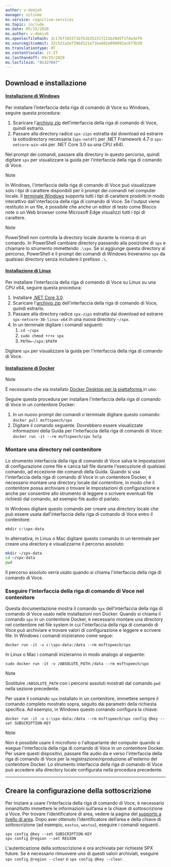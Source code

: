 ```yaml
---
author: v-demjoh
manager: nitinme
ms.service: cognitive-services
ms.topic: include
ms.date: 05/15/2020
ms.author: v-demjoh
ms.openlocfilehash: 3c176f103371bfb1b35231f222b2045f1f4a3ef9
ms.sourcegitcommit: 32c521a2ef396d121e71ba682e098092ac673b30
ms.translationtype: HT
ms.contentlocale: it-IT
ms.lasthandoff: 09/25/2020
ms.locfileid: "91327047"
---
```

## <a name="download-and-install"></a>Download e installazione

#### <a name="windows-install"></a>[Installazione di Windows](#tab/windowsinstall)

Per installare l’interfaccia della riga di comando di Voce su Windows, seguire questa procedura:

1. Scaricare l'[archivio zip](https://aka.ms/speech/spx-zips.zip) dell’interfaccia della riga di comando di Voce, quindi estrarlo.
2. Passare alla directory radice `spx-zips` estratta dal download ed estrarre la sottodirectory necessaria (`spx-net471` per .NET Framework 4.7 o `spx-netcore-win-x64` per .NET Core 3.0 su una CPU x64).

Nel prompt dei comandi, passare alla directory in questo percorso, quindi digitare `spx` per visualizzare la guida per l'interfaccia della riga di comando di Voce.

> [!NOTE]
> In Windows, l'interfaccia della riga di comando di Voce può visualizzare solo i tipi di carattere disponibili per il prompt dei comandi nel computer locale.
> Il [terminale Windows](https://www.microsoft.com/en-us/p/windows-terminal/9n0dx20hk701) supporta tutti i tipi di carattere prodotti in modo interattivo dall'interfaccia della riga di comando di Voce.
> Se l'output viene restituito in un file, è possibile che anche un editor di testo come Blocco note o un Web browser come Microsoft Edge visualizzi tutti i tipi di carattere.

> [!NOTE]
> PowerShell non controlla la directory locale durante la ricerca di un comando. In PowerShell cambiare directory passando alla posizione di `spx` e chiamare lo strumento immettendo `.\spx`.
> Se si aggiunge questa directory al percorso, PowerShell e il prompt dei comandi di Windows troveranno `spx` da qualsiasi directory senza includere il prefisso `.\`.

#### <a name="linux-install"></a>[Installazione di Linux](#tab/linuxinstall)

Per installare l’interfaccia della riga di comando di Voce su Linux su una CPU x64, seguire questa procedura:

1. Installare [.NET Core 3.0](https://dotnet.microsoft.com/download/dotnet-core/3.0).
2. Scaricare l'[archivio zip](https://aka.ms/speech/spx-zips.zip) dell’interfaccia della riga di comando di Voce, quindi estrarlo.
3. Passare alla directory radice `spx-zips` estratta dal download ed estrarre `spx-netcore-30-linux-x64` in una nuova directory `~/spx`.
4. In un terminale digitare i comandi seguenti:
   1. `cd ~/spx`
   2. `sudo chmod +r+x spx`
   3. `PATH=~/spx:$PATH`

Digitare `spx` per visualizzare la guida per l'interfaccia della riga di comando di Voce.

#### <a name="docker-install"></a>[Installazione di Docker](#tab/dockerinstall)

> [!NOTE]
> È necessario che sia installato <a href="https://www.docker.com/get-started" target="_blank">Docker Desktop per la piattaforma <span class="docon docon-navigate-external x-hidden-focus"></span></a> in uso.

Seguire questa procedura per installare l'interfaccia della riga di comando di Voce in un contenitore Docker:

1. In un nuovo prompt dei comandi o terminale digitare questo comando: `docker pull msftspeech/spx`
2. Digitare il comando seguente. Dovrebbero essere visualizzate informazioni della Guida per l'interfaccia della riga di comando di Voce: `docker run -it --rm msftspeech/spx help`

### <a name="mount-a-directory-in-the-container"></a>Montare una directory nel contenitore

Lo strumento interfaccia della riga di comando di Voce salva le impostazioni di configurazione come file e carica tali file durante l'esecuzione di qualsiasi comando, ad eccezione dei comandi della Guida.
Quando si usa l'interfaccia della riga di comando di Voce in un contenitore Docker, è necessario montare una directory locale dal contenitore, in modo che il contenitore possa archiviare o trovare le impostazioni di configurazione e anche per consentire allo strumento di leggere o scrivere eventuali file richiesti dal comando, ad esempio file audio di parlato.

In Windows digitare questo comando per creare una directory locale che può essere usata dall'interfaccia della riga di comando di Voce entro il contenitore:

`mkdir c:\spx-data`

In alternativa, in Linux o Mac digitare questo comando in un terminale per creare una directory e visualizzarne il percorso assoluto:

```bash
mkdir ~/spx-data
cd ~/spx-data
pwd
```

Il percorso assoluto verrà usato quando si chiama l'interfaccia della riga di comando di Voce.

### <a name="run-speech-cli-in-the-container"></a>Eseguire l'interfaccia della riga di comando di Voce nel contenitore

Questa documentazione mostra il comando `spx` dell'interfaccia della riga di comando di Voce usato nelle installazioni non Docker.
Quando si chiama il comando `spx` in un contenitore Docker, è necessario montare una directory nel contenitore nel file system in cui l'interfaccia della riga di comando di Voce può archiviare e trovare valori di configurazione e leggere e scrivere file.
In Windows i comandi inizieranno come segue:

`docker run -it -v c:\spx-data:/data --rm msftspeech/spx`

In Linux o Mac i comandi inizieranno in modo analogo al seguente:

`sudo docker run -it -v /ABSOLUTE_PATH:/data --rm msftspeech/spx`

> [!NOTE]
> Sostituire `/ABSOLUTE_PATH` con i percorsi assoluti mostrati dal comando `pwd` nella sezione precedente.

Per usare il comando `spx` installato in un contenitore, immettere sempre il comando completo mostrato sopra, seguito dai parametri della richiesta specifica.
Ad esempio, in Windows questo comando configura la chiave:

`docker run -it -v c:\spx-data:/data --rm msftspeech/spx config @key --set SUBSCRIPTION-KEY`

> [!NOTE]
> Non è possibile usare il microfono o l'altoparlante del computer quando si esegue l'interfaccia della riga di comando di Voce in un contenitore Docker.
> Per usare questi dispositivi, passare file audio da e verso l'interfaccia della riga di comando di Voce per la registrazione/riproduzione all'esterno del contenitore Docker.
> Lo strumento interfaccia della riga di comando di Voce può accedere alla directory locale configurata nella procedura precedente.

***

## <a name="create-subscription-config"></a>Creare la configurazione della sottoscrizione

Per iniziare a usare l'interfaccia della riga di comando di Voce, è necessario innanzitutto immettere le informazioni sull’area e la chiave di sottoscrizione a Voce. Per trovare l'identificatore di area, vedere la pagina del [supporto a livello di area](https://docs.microsoft.com/azure/cognitive-services/speech-service/regions#speech-sdk). Dopo aver ottenuto l’identificatore dell’area e della chiave di sottoscrizione (ad esempio, `eastus`, `westus`), eseguire i comandi seguenti.

```shell
spx config @key --set SUBSCRIPTION-KEY
spx config @region --set REGION
```

L'autenticazione della sottoscrizione è ora archiviata per richieste SPX future. Se è necessario rimuovere uno di questi valori archiviati, eseguire `spx config @region --clear` o `spx config @key --clear`.
